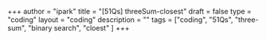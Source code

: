 +++
author = "ipark"
title = "[51Qs] threeSum-closest"
draft =  false
type = "coding"
layout = "coding"
description = ""
tags = ["coding", "51Qs", "three-sum", "binary search", "cloest"
]
+++
<script src="https://gist.github.com/ipark-CS/f086cade5ecda94916bfa9fe8eaa1a0b.js"></script>
